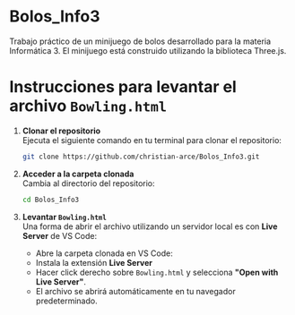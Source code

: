 # Bolos_Info3
Trabajo práctico de un minijuego de bolos desarrollado para la materia Informática 3. El minijuego está construido utilizando la biblioteca Three.js.

# Instrucciones para levantar el archivo `Bowling.html`

1. **Clonar el repositorio**  
   Ejecuta el siguiente comando en tu terminal para clonar el repositorio:
   ```bash
   git clone https://github.com/christian-arce/Bolos_Info3.git
   ```

2. **Acceder a la carpeta clonada**  
   Cambia al directorio del repositorio:
   ```bash
   cd Bolos_Info3
   ```

3. **Levantar `Bowling.html`**  
   Una forma de abrir el archivo utilizando un servidor local es con **Live Server** de VS Code:
   
   - Abre la carpeta clonada en VS Code:  
   - Instala la extensión **Live Server**  
   - Hacer click derecho sobre `Bowling.html` y selecciona **"Open with Live Server"**.  
   - El archivo se abrirá automáticamente en tu navegador predeterminado.
